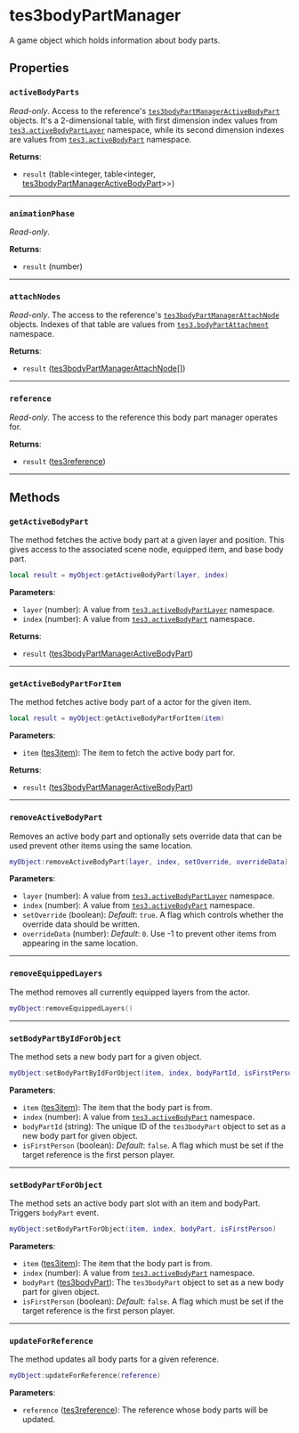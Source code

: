 # tes3bodyPartManager
<div class="search_terms" style="display: none">tes3bodypartmanager, bodypartmanager</div>

<!---
	This file is autogenerated. Do not edit this file manually. Your changes will be ignored.
	More information: https://github.com/MWSE/MWSE/tree/master/docs
-->

A game object which holds information about body parts.

## Properties

### `activeBodyParts`
<div class="search_terms" style="display: none">activebodyparts</div>

*Read-only*. Access to the reference's [`tes3bodyPartManagerActiveBodyPart`](https://mwse.github.io/MWSE/types/tes3bodyPartManagerActiveBodyPart/) objects. It's a 2-dimensional table, with first dimension index values from [`tes3.activeBodyPartLayer`](https://mwse.github.io/MWSE/references/active-body-part-layers/) namespace, while its second dimension indexes are values from [`tes3.activeBodyPart`](https://mwse.github.io/MWSE/references/active-body-parts/) namespace.

**Returns**:

* `result` (table&lt;integer, table&lt;integer, [tes3bodyPartManagerActiveBodyPart](../../types/tes3bodyPartManagerActiveBodyPart)&gt;&gt;)

***

### `animationPhase`
<div class="search_terms" style="display: none">animationphase</div>

*Read-only*. 

**Returns**:

* `result` (number)

***

### `attachNodes`
<div class="search_terms" style="display: none">attachnodes</div>

*Read-only*. The access to the reference's [`tes3bodyPartManagerAttachNode`](https://mwse.github.io/MWSE/types/tes3bodyPartManagerAttachNode/) objects. Indexes of that table are values from [`tes3.bodyPartAttachment`](https://mwse.github.io/MWSE/references/body-part-attachments/) namespace.

**Returns**:

* `result` ([tes3bodyPartManagerAttachNode](../../types/tes3bodyPartManagerAttachNode)[])

***

### `reference`
<div class="search_terms" style="display: none">reference</div>

*Read-only*. The access to the reference this body part manager operates for.

**Returns**:

* `result` ([tes3reference](../../types/tes3reference))

***

## Methods

### `getActiveBodyPart`
<div class="search_terms" style="display: none">getactivebodypart, activebodypart</div>

The method fetches the active body part at a given layer and position. This gives access to the associated scene node, equipped item, and base body part.

```lua
local result = myObject:getActiveBodyPart(layer, index)
```

**Parameters**:

* `layer` (number): A value from [`tes3.activeBodyPartLayer`](https://mwse.github.io/MWSE/references/active-body-part-layers/) namespace.
* `index` (number): A value from [`tes3.activeBodyPart`](https://mwse.github.io/MWSE/references/active-body-parts/) namespace.

**Returns**:

* `result` ([tes3bodyPartManagerActiveBodyPart](../../types/tes3bodyPartManagerActiveBodyPart))

***

### `getActiveBodyPartForItem`
<div class="search_terms" style="display: none">getactivebodypartforitem, activebodypartforitem</div>

The method fetches active body part of a actor for the given item.

```lua
local result = myObject:getActiveBodyPartForItem(item)
```

**Parameters**:

* `item` ([tes3item](../../types/tes3item)): The item to fetch the active body part for.

**Returns**:

* `result` ([tes3bodyPartManagerActiveBodyPart](../../types/tes3bodyPartManagerActiveBodyPart))

***

### `removeActiveBodyPart`
<div class="search_terms" style="display: none">removeactivebodypart, activebodypart</div>

Removes an active body part and optionally sets override data that can be used prevent other items using the same location.

```lua
myObject:removeActiveBodyPart(layer, index, setOverride, overrideData)
```

**Parameters**:

* `layer` (number): A value from [`tes3.activeBodyPartLayer`](https://mwse.github.io/MWSE/references/active-body-part-layers/) namespace.
* `index` (number): A value from [`tes3.activeBodyPart`](https://mwse.github.io/MWSE/references/active-body-parts/) namespace.
* `setOverride` (boolean): *Default*: `true`. A flag which controls whether the override data should be written.
* `overrideData` (number): *Default*: `0`. Use -1 to prevent other items from appearing in the same location.

***

### `removeEquippedLayers`
<div class="search_terms" style="display: none">removeequippedlayers, equippedlayers</div>

The method removes all currently equipped layers from the actor.

```lua
myObject:removeEquippedLayers()
```

***

### `setBodyPartByIdForObject`
<div class="search_terms" style="display: none">setbodypartbyidforobject, bodypartbyidforobject</div>

The method sets a new body part for a given object.

```lua
myObject:setBodyPartByIdForObject(item, index, bodyPartId, isFirstPerson)
```

**Parameters**:

* `item` ([tes3item](../../types/tes3item)): The item that the body part is from.
* `index` (number): A value from [`tes3.activeBodyPart`](https://mwse.github.io/MWSE/references/active-body-parts/) namespace.
* `bodyPartId` (string): The unique ID of the `tes3bodyPart` object to set as a new body part for given object.
* `isFirstPerson` (boolean): *Default*: `false`. A flag which must be set if the target reference is the first person player.

***

### `setBodyPartForObject`
<div class="search_terms" style="display: none">setbodypartforobject, bodypartforobject</div>

The method sets an active body part slot with an item and bodyPart. Triggers `bodyPart` event.

```lua
myObject:setBodyPartForObject(item, index, bodyPart, isFirstPerson)
```

**Parameters**:

* `item` ([tes3item](../../types/tes3item)): The item that the body part is from.
* `index` (number): A value from [`tes3.activeBodyPart`](https://mwse.github.io/MWSE/references/active-body-parts/) namespace.
* `bodyPart` ([tes3bodyPart](../../types/tes3bodyPart)): The `tes3bodyPart` object to set as a new body part for given object.
* `isFirstPerson` (boolean): *Default*: `false`. A flag which must be set if the target reference is the first person player.

***

### `updateForReference`
<div class="search_terms" style="display: none">updateforreference, forreference</div>

The method updates all body parts for a given reference.

```lua
myObject:updateForReference(reference)
```

**Parameters**:

* `reference` ([tes3reference](../../types/tes3reference)): The reference whose body parts will be updated.


